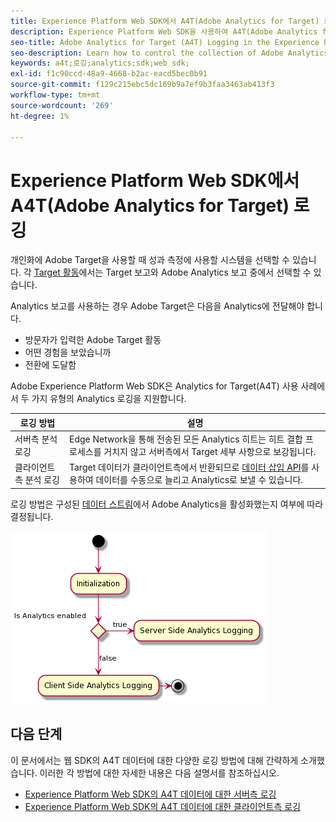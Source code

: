 ```yaml
---
title: Experience Platform Web SDK에서 A4T(Adobe Analytics for Target) 로그인
description: Experience Platform Web SDK을 사용하여 A4T(Adobe Analytics for Target) 데이터 수집을 제어하는 방법에 대해 알아봅니다.
seo-title: Adobe Analytics for Target (A4T) Logging in the Experience Platform Web SDK
seo-description: Learn how to control the collection of Adobe Analytics for Target (A4T) data using the Experience Platform Web SDK.
keywords: a4t;로깅;analytics;sdk;web sdk;
exl-id: f1c90ccd-48a9-4668-b2ac-eacd5bec0b91
source-git-commit: f129c215ebc5dc169b9a7ef9b3faa3463ab413f3
workflow-type: tm+mt
source-wordcount: '269'
ht-degree: 1%

---
```


# Experience Platform Web SDK에서 A4T(Adobe Analytics for Target) 로깅

개인화에 Adobe Target을 사용할 때 성과 측정에 사용할 시스템을 선택할 수 있습니다. 각 [Target 활동](https://experienceleague.adobe.com/docs/target/using/activities/target-activities-guide.html)에서는 Target 보고와 Adobe Analytics 보고 중에서 선택할 수 있습니다.

Analytics 보고를 사용하는 경우 Adobe Target은 다음을 Analytics에 전달해야 합니다.

* 방문자가 입력한 Adobe Target 활동
* 어떤 경험을 보았습니까
* 전환에 도달함

Adobe Experience Platform Web SDK은 Analytics for Target(A4T) 사용 사례에서 두 가지 유형의 Analytics 로깅을 지원합니다.

| 로깅 방법 | 설명 |
| --- | --- |
| 서버측 분석 로깅 | Edge Network을 통해 전송된 모든 Analytics 히트는 히트 결합 프로세스를 거치지 않고 서버측에서 Target 세부 사항으로 보강됩니다. |
| 클라이언트 측 분석 로깅 | Target 데이터가 클라이언트측에서 반환되므로 [데이터 삽입 API](https://experienceleague.adobe.com/docs/analytics/import/c-data-insertion-api.html)를 사용하여 데이터를 수동으로 늘리고 Analytics로 보낼 수 있습니다. |

로깅 방법은 구성된 [데이터 스트림](../../../../datastreams/overview.md)에서 Adobe Analytics을 활성화했는지 여부에 따라 결정됩니다.

![로깅 방법 결정 흐름](../assets/analytics-logging.png)

## 다음 단계

이 문서에서는 웹 SDK의 A4T 데이터에 대한 다양한 로깅 방법에 대해 간략하게 소개했습니다. 이러한 각 방법에 대한 자세한 내용은 다음 설명서를 참조하십시오.

* [Experience Platform Web SDK의 A4T 데이터에 대한 서버측 로깅](./server-side.md)
* [Experience Platform Web SDK의 A4T 데이터에 대한 클라이언트측 로깅](./client-side.md)
